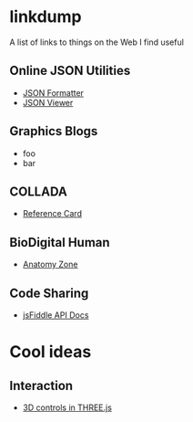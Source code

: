 linkdump
========

A list of links to things on the Web I find useful

## Online JSON Utilities

* [JSON Formatter](http://www.freeformatter.com/json-formatter.html#ad-output)
* [JSON Viewer](http://json.parser.online.fr/)

## Graphics Blogs
* foo
* bar

## COLLADA
* [Reference Card](http://www.khronos.org/files/collada_reference_card_1_4.pdf)

## BioDigital Human
* [Anatomy Zone](http://www.youtube.com/user/TheAnatomyZone)


## Code Sharing
* [jsFiddle API Docs](http://doc.jsfiddle.net/api/post.html)

# Cool ideas
## Interaction
* [3D controls in THREE.js](http://aleksandarrodic.com/p/three/examples/misc_controls_transform.html)
